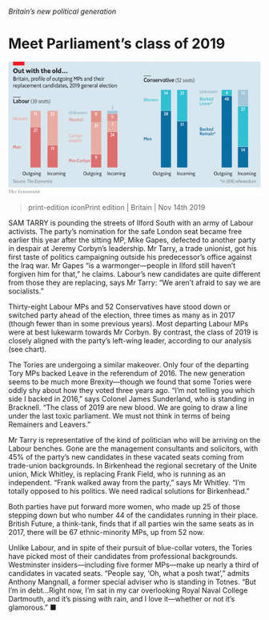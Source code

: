 ###### Britain’s new political generation

# Meet Parliament’s class of 2019 

![image](images/20191116_brc495_0.png) 

> print-edition iconPrint edition | Britain | Nov 14th 2019 

SAM TARRY is pounding the streets of Ilford South with an army of Labour activists. The party’s nomination for the safe London seat became free earlier this year after the sitting MP, Mike Gapes, defected to another party in despair at Jeremy Corbyn’s leadership. Mr Tarry, a trade unionist, got his first taste of politics campaigning outside his predecessor’s office against the Iraq war. Mr Gapes “is a warmonger—people in Ilford still haven’t forgiven him for that,” he claims. Labour’s new candidates are quite different from those they are replacing, says Mr Tarry: “We aren’t afraid to say we are socialists.” 

Thirty-eight Labour MPs and 52 Conservatives have stood down or switched party ahead of the election, three times as many as in 2017 (though fewer than in some previous years). Most departing Labour MPs were at best lukewarm towards Mr Corbyn. By contrast, the class of 2019 is closely aligned with the party’s left-wing leader, according to our analysis (see chart). 

The Tories are undergoing a similar makeover. Only four of the departing Tory MPs backed Leave in the referendum of 2016. The new generation seems to be much more Brexity—though we found that some Tories were oddly shy about how they voted three years ago. “I’m not telling you which side I backed in 2016,” says Colonel James Sunderland, who is standing in Bracknell. “The class of 2019 are new blood. We are going to draw a line under the last toxic parliament. We must not think in terms of being Remainers and Leavers.” 

Mr Tarry is representative of the kind of politician who will be arriving on the Labour benches. Gone are the management consultants and solicitors, with 45% of the party’s new candidates in these vacated seats coming from trade-union backgrounds. In Birkenhead the regional secretary of the Unite union, Mick Whitley, is replacing Frank Field, who is running as an independent. “Frank walked away from the party,” says Mr Whitley. “I’m totally opposed to his politics. We need radical solutions for Birkenhead.” 

Both parties have put forward more women, who made up 25 of those stepping down but who number 44 of the candidates running in their place. British Future, a think-tank, finds that if all parties win the same seats as in 2017, there will be 67 ethnic-minority MPs, up from 52 now. 

Unlike Labour, and in spite of their pursuit of blue-collar voters, the Tories have picked most of their candidates from professional backgrounds. Westminster insiders—including five former MPs—make up nearly a third of candidates in vacated seats. “People say, ‘Oh, what a posh twat’,” admits Anthony Mangnall, a former special adviser who is standing in Totnes. “But I’m in debt…Right now, I’m sat in my car overlooking Royal Naval College Dartmouth, and it’s pissing with rain, and I love it—whether or not it’s glamorous.” ■ 

